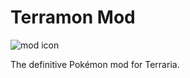 # Terramon Mod
![mod icon](https://raw.githubusercontent.com/nsfury/Terramon/main/icon.png)

 The definitive Pokémon mod for Terraria.
